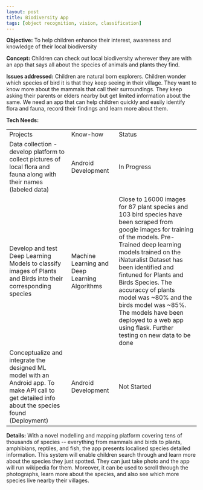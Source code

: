 ```yaml
---
layout: post
title: Biodiversity App
tags: [object recognition, vision, classification]
---
```


**Objective:** To help children enhance their interest, awareness and knowledge of their local biodiversity

**Concept:** Children can check out local biodiversity wherever they are with an app that says all about the species of animals and plants they find.

**Issues addressed:** Children are natural born explorers. Children wonder which species of bird it is that they keep seeing in their village. They want to know more about the mammals that call their surroundings. They keep asking their parents or elders nearby but get limited information about the same. We need an app that can help children quickly and easily identify flora and fauna, record their findings and learn more about them.

**Tech Needs:**

<table>
  <tr>
    <td>Projects</td>
    <td>Know-how</td>
    <td>Status</td>
  </tr>
  <tr>
    <td>Data collection - develop platform to collect pictures of local flora and fauna along with their names (labeled data)</td>
    <td>Android Development</td>
    <td>In Progress</td>
  </tr>
  <tr>
    <td>Develop and test Deep Learning Models to classify images of Plants and Birds into their corresponding species </td>
    <td>Machine Learning and Deep Learning Algorithms</td>
    <td>Close to 16000 images for 87 plant species and 103 bird species have been scraped from google images for training of the models. Pre-Trained deep learning models trained on the iNaturalist Dataset has been identified and fintuned for Plants and Birds Species. The accuraccy of plants model was ~80% and the birds model was ~85%. The models have been deployed to a web app using flask. Further testing on new data to be done  </td>
  </tr>
  <tr>
    <td>Conceptualize and integrate the designed ML model with an Android app. To make API call to get detailed info about the species found (Deployment)</td>
    <td>Android Development</td>
    <td>Not Started</td>
  </tr>
</table>


**Details:**
With a novel modelling and mapping platform covering tens of thousands of species -- everything from mammals and birds to plants, amphibians, reptiles, and fish, the app presents localised species detailed information. This system will enable children search through and learn more about the species they just spotted. They can just take photo and the app will run wikipedia for them. Moreover, it can be used to scroll through the photographs, learn more about the species, and also see which more species live nearby their villages.

